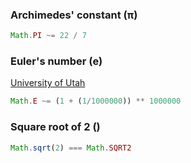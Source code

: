 ### Archimedes' constant (π)
```js
Math.PI ~= 22 / 7
```

### Euler's number (e)
[University of Utah](https://www.math.utah.edu/~pa/math/e.html)
```js
Math.E ~= (1 + (1/1000000)) ** 1000000
```

### Square root of 2 ()
```js
Math.sqrt(2) === Math.SQRT2
```
